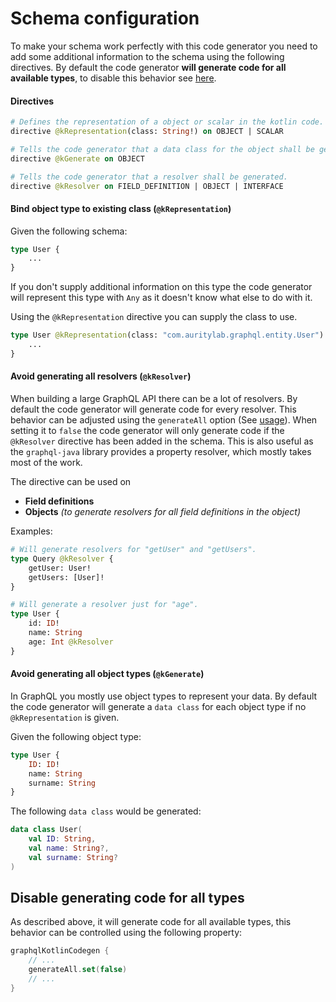 # Schema configuration
To make your schema work perfectly with this code generator you need to add some additional information to the schema using the following directives.
By default the code generator **will generate code for all available types**, to disable this behavior see [here](#disable-generating-code-for-all-types).

#### Directives
```graphql
# Defines the representation of a object or scalar in the kotlin code.
directive @kRepresentation(class: String!) on OBJECT | SCALAR

# Tells the code generator that a data class for the object shall be generated.
directive @kGenerate on OBJECT

# Tells the code generator that a resolver shall be generated.
directive @kResolver on FIELD_DEFINITION | OBJECT | INTERFACE                                                        
```

#### Bind object type to existing class (`@kRepresentation`)
Given the following schema:
```graphql
type User {
    ...
}
```
If you don't supply additional information on this type the code generator will represent this type with `Any` as it doesn't know what else to do with it.

Using the `@kRepresentation` directive you can supply the class to use.
```graphql
type User @kRepresentation(class: "com.auritylab.graphql.entity.User") {
    ...
}
```

#### Avoid generating all resolvers (`@kResolver`)
When building a large GraphQL API there can be a lot of resolvers. By default the code generator will generate code for every resolver.
This behavior can be adjusted using the `generateAll` option (See [usage](#usage)). When setting it to `false` the code generator will only generate code if the `@kResolver` directive has been added in the schema.
This is also useful as the `graphql-java` library provides a property resolver, which mostly takes most of the work.

The directive can be used on
- **Field definitions**
- **Objects** *(to generate resolvers for all field definitions in the object)*

Examples:
```graphql
# Will generate resolvers for "getUser" and "getUsers".
type Query @kResolver {
    getUser: User!
    getUsers: [User]!
}

# Will generate a resolver just for "age".
type User {
    id: ID!
    name: String
    age: Int @kResolver
}
```

#### Avoid generating all object types (`@kGenerate`)
In GraphQL you mostly use object types to represent your data. By default the code generator will generate a `data class` for each object type if no `@kRepresentation` is given.

Given the following object type:
```graphql
type User {
    ID: ID!
    name: String
    surname: String
}
```

The following `data class` would be generated:
```kotlin
data class User(
    val ID: String,
    val name: String?,
    val surname: String?
)
```

## Disable generating code for all types
As described above, it will generate code for all available types, this behavior can be controlled using the following property:
```kotlin
graphqlKotlinCodegen {
    // ...
    generateAll.set(false)
    // ...
}
```
